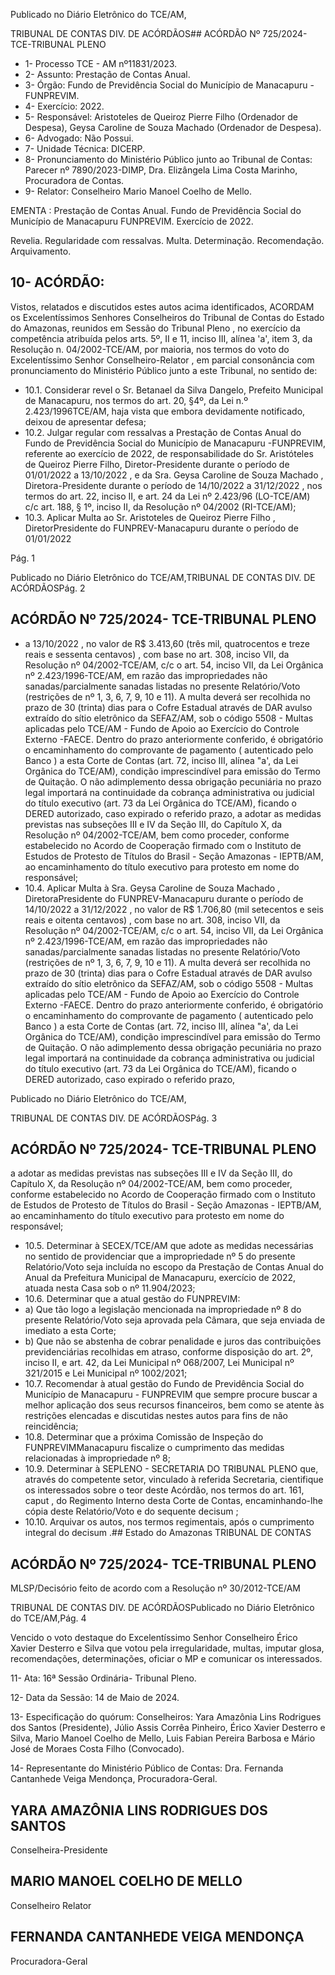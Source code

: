 Publicado  no  Diário  Eletrônico do TCE/AM,

TRIBUNAL DE CONTAS DIV. DE ACÓRDÃOS## ACÓRDÃO Nº 725/2024- TCE-TRIBUNAL PLENO

- 1- Processo TCE - AM nº11831/2023.
- 2- Assunto: Prestação de Contas Anual.
- 3- Órgão: Fundo de Previdência Social do Município de Manacapuru - FUNPREVIM.
- 4- Exercício: 2022.
- 5- Responsável: Aristoteles  de  Queiroz  Pierre  Filho  (Ordenador  de  Despesa),  Geysa Caroline de Souza Machado (Ordenador de Despesa).
- 6- Advogado: Não Possui.
- 7- Unidade Técnica: DICERP.
- 8- Pronunciamento  do  Ministério  Público  junto  ao  Tribunal  de  Contas: Parecer  nº 7890/2023-DIMP, Dra. Elizângela Lima Costa Marinho, Procuradora de Contas.
- 9- Relator: Conselheiro Mario Manoel Coelho de Mello.

EMENTA :  Prestação  de  Contas  Anual.  Fundo  de Previdência  Social  do  Município  de  Manacapuru  FUNPREVIM. Exercício de 2022.

Revelia. Regularidade com ressalvas. Multa. Determinação. Recomendação. Arquivamento.

## 10-  ACÓRDÃO:

Vistos, relatados e discutidos estes autos acima identificados, ACORDAM os Excelentíssimos Senhores Conselheiros do Tribunal de Contas do Estado do Amazonas, reunidos em Sessão do Tribunal Pleno , no exercício da competência atribuída pelos arts. 5º, II e 11, inciso III, alínea 'a', item 3, da Resolução n. 04/2002-TCE/AM, por maioria, nos termos do voto do Excelentíssimo Senhor Conselheiro-Relator , em  parcial consonância com pronunciamento do Ministério Público junto a este Tribunal, no sentido de:

- 10.1. Considerar revel o Sr. Betanael da Silva Dangelo, Prefeito Municipal de  Manacapuru,  nos  termos  do  art.  20,  §4º,  da  Lei  n.º  2.423/1996TCE/AM,  haja  vista  que  embora  devidamente  notificado,  deixou  de apresentar defesa;
- 10.2. Julgar  regular  com  ressalvas a Prestação  de  Contas  Anual do Fundo de Previdência Social do Município de Manacapuru -FUNPREVIM, referente ao exercício de 2022, de responsabilidade do Sr.  Aristóteles  de  Queiroz  Pierre  Filho,  Diretor-Presidente  durante  o período  de 01/01/2022  a  13/10/2022 ,  e  da Sra.  Geysa  Caroline  de Souza Machado , Diretora-Presidente durante o período de 14/10/2022 a  31/12/2022 , nos  termos  do  art.  22,  inciso  II,  e  art.  24  da  Lei  nº 2.423/96  (LO-TCE/AM)  c/c  art.  188,  §  1º,  inciso  II,  da  Resolução  nº 04/2002 (RI-TCE/AM);
- 10.3. Aplicar  Multa ao Sr.  Aristoteles  de  Queiroz  Pierre  Filho ,  DiretorPresidente do FUNPREV-Manacapuru durante o período de 01/01/2022

Pág. 1

Publicado  no  Diário  Eletrônico do TCE/AM,TRIBUNAL DE CONTAS DIV. DE ACÓRDÃOSPág. 2

## ACÓRDÃO Nº 725/2024- TCE-TRIBUNAL PLENO

- a 13/10/2022 , no valor de R$ 3.413,60 (três mil, quatrocentos e treze reais  e  sessenta  centavos) , com  base  no  art.  308,  inciso  VII,  da Resolução nº 04/2002-TCE/AM, c/c o art. 54, inciso VII, da Lei Orgânica nº 2.423/1996-TCE/AM, em razão das impropriedades não sanadas/parcialmente  sanadas  listadas no presente Relatório/Voto (restrições de nº 1, 3, 6, 7, 9, 10 e 11). A multa deverá ser recolhida no prazo de 30 (trinta) dias para o Cofre Estadual através de DAR avulso extraído do sítio eletrônico da SEFAZ/AM, sob o código 5508 - Multas aplicadas  pelo  TCE/AM  -  Fundo  de  Apoio  ao  Exercício  do  Controle Externo -FAECE. Dentro do prazo anteriormente conferido, é obrigatório o encaminhamento do comprovante de pagamento ( autenticado  pelo  Banco )  a  esta  Corte  de  Contas  (art.  72,  inciso  III, alínea "a', da Lei Orgânica do TCE/AM), condição imprescindível para emissão do Termo de Quitação. O não adimplemento dessa obrigação pecuniária  no  prazo  legal  importará  na  continuidade  da  cobrança administrativa ou judicial do título executivo (art. 73 da Lei Orgânica do TCE/AM), ficando o DERED autorizado, caso expirado o referido prazo, a adotar as medidas previstas nas subseções III e IV da Seção III, do Capítulo  X,  da  Resolução  nº  04/2002-TCE/AM,  bem  como  proceder, conforme  estabelecido  no  Acordo  de  Cooperação  firmado  com  o Instituto de Estudos de Protesto de Títulos do Brasil - Seção Amazonas -  IEPTB/AM, ao encaminhamento do título executivo para protesto em nome do responsável;
- 10.4. Aplicar  Multa à Sra.  Geysa  Caroline  de  Souza  Machado ,  DiretoraPresidente do FUNPREV-Manacapuru durante o período de 14/10/2022 a 31/12/2022 , no valor de R$ 1.706,80 (mil setecentos e seis reais e oitenta centavos) ,  com base no art. 308, inciso VII, da Resolução nº 04/2002-TCE/AM,  c/c o art. 54, inciso VII, da Lei Orgânica nº 2.423/1996-TCE/AM, em razão das impropriedades não sanadas/parcialmente  sanadas  listadas no presente Relatório/Voto (restrições de nº 1, 3, 6, 7, 9, 10 e 11). A multa deverá ser recolhida no prazo de 30 (trinta) dias para o Cofre Estadual através de DAR avulso extraído do sítio eletrônico da SEFAZ/AM, sob o código 5508 - Multas aplicadas  pelo  TCE/AM  -  Fundo  de  Apoio  ao  Exercício  do  Controle Externo -FAECE. Dentro do prazo anteriormente conferido, é obrigatório o encaminhamento do comprovante de pagamento ( autenticado  pelo  Banco )  a  esta  Corte  de  Contas  (art.  72,  inciso  III, alínea "a', da Lei Orgânica do TCE/AM), condição imprescindível para emissão do Termo de Quitação. O não adimplemento dessa obrigação pecuniária  no  prazo  legal  importará  na  continuidade  da  cobrança administrativa ou judicial do título executivo (art. 73 da Lei Orgânica do TCE/AM), ficando o DERED autorizado, caso expirado o referido prazo,

Publicado  no  Diário  Eletrônico do TCE/AM,

TRIBUNAL DE CONTAS DIV. DE ACÓRDÃOSPág. 3

## ACÓRDÃO Nº 725/2024- TCE-TRIBUNAL PLENO

a adotar as medidas previstas nas subseções III e IV da Seção III, do Capítulo  X,  da  Resolução  nº  04/2002-TCE/AM,  bem  como  proceder, conforme  estabelecido  no  Acordo  de  Cooperação  firmado  com  o Instituto de Estudos de Protesto de Títulos do Brasil - Seção Amazonas -  IEPTB/AM, ao encaminhamento do título executivo para protesto em nome do responsável;

- 10.5. Determinar à  SECEX/TCE/AM que adote as medidas necessárias no sentido de providenciar que a impropriedade nº 5 do presente Relatório/Voto seja incluída no escopo da Prestação de Contas Anual do  Anual  da  Prefeitura  Municipal  de  Manacapuru,  exercício  de  2022, atuada nesta Casa sob o nº 11.904/2023;
- 10.6. Determinar que a atual gestão do FUNPREVIM:
- a)  Que  tão  logo  a  legislação  mencionada  na  impropriedade  nº  8  do presente Relatório/Voto seja aprovada pela Câmara, que seja enviada de imediato a esta Corte;
- b) Que não se abstenha de cobrar penalidade e juros das contribuições previdenciárias  recolhidas  em  atraso,  conforme  disposição  do  art.  2º, inciso  II,  e  art.  42,  da  Lei  Municipal  nº  068/2007,  Lei  Municipal  nº 321/2015 e Lei Municipal nº 1002/2021;
- 10.7. Recomendar à  atual  gestão  do  Fundo  de  Previdência  Social  do Município de Manacapuru - FUNPREVIM que sempre procure buscar a melhor aplicação dos seus recursos financeiros, bem como se atente às restrições elencadas  e  discutidas  nestes  autos  para  fins  de  não reincidência;
- 10.8. Determinar que  a  próxima  Comissão  de  Inspeção  do  FUNPREVIMManacapuru  fiscalize  o  cumprimento  das  medidas  relacionadas  à impropriedade nº 8;
- 10.9. Determinar à SEPLENO - SECRETARIA DO TRIBUNAL PLENO que, através do competente setor, vinculado à referida Secretaria, cientifique os  interessados  sobre  o  teor  deste  Acórdão,  nos  termos  do  art.  161, caput , do Regimento Interno desta Corte de Contas, encaminhando-lhe cópia deste Relatório/Voto e do sequente decisum ;
- 10.10. Arquivar os  autos,  nos  termos  regimentais,  após  o  cumprimento integral do decisum .## Estado do Amazonas TRIBUNAL DE CONTAS

## ACÓRDÃO Nº 725/2024- TCE-TRIBUNAL PLENO

MLSP/Decisório feito de acordo com a Resolução nº 30/2012-TCE/AM

TRIBUNAL DE CONTAS DIV. DE ACÓRDÃOSPublicado  no  Diário  Eletrônico do TCE/AM,Pág. 4

Vencido o voto destaque do Excelentíssimo Senhor Conselheiro Érico Xavier Desterro  e  Silva  que  votou  pela  irregularidade,  multas,  imputar  glosa,  recomendações, determinações, oficiar o MP e comunicar os interessados.

11-  Ata: 16ª Sessão Ordinária- Tribunal Pleno.

12-  Data da Sessão: 14 de Maio de 2024.

13-  Especificação  do  quórum: Conselheiros:  Yara  Amazônia  Lins  Rodrigues  dos Santos (Presidente), Júlio Assis Corrêa Pinheiro, Érico Xavier Desterro e Silva, Mario Manoel Coelho de Mello, Luis Fabian Pereira Barbosa e Mário José de Moraes Costa Filho (Convocado).

14-  Representante do Ministério Público de Contas: Dra. Fernanda Cantanhede Veiga Mendonça, Procuradora-Geral.

## YARA AMAZÔNIA LINS RODRIGUES DOS SANTOS

Conselheira-Presidente

## MARIO MANOEL COELHO DE MELLO

Conselheiro Relator

## FERNANDA CANTANHEDE VEIGA MENDONÇA

Procuradora-Geral